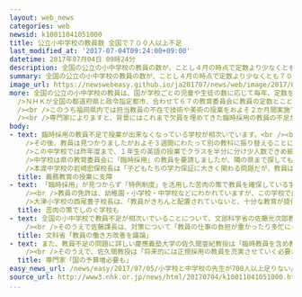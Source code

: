 ```yaml
---
layout: web_news
categories: web
newsid: k10011041051000
title: 公立小中学校の教員数 全国で７００人以上不足
last_modified_at: '2017-07-04T09:24:00+09:00'
datetime: 2017年07月04日 09時24分
description: 全国の公立の小中学校の教員の数が、ことし４月の時点で定数より少なくとも７００人以上不足し、一部の学校では計画どおりの授業ができなくなっていることがＮＨＫの取材でわかりました。これまで欠員を埋めてきた臨時採用の教員の不足が要因と見られ、専門家は「国や自治体は早急に実態を把握し、対策を検討すべきだ」と指摘しています。
summary: 全国の公立の小中学校の教員の数が、ことし４月の時点で定数より少なくとも７００人以上不足し、一部の学校では計画どおりの授業ができなくなっていることがＮＨＫの取材でわかりました。これまで欠員を埋めてきた臨時採用の教員の不足が要因と見られ、専門家は「国や自治体は早急に実態を把握し、対策を検討すべきだ」と指摘しています。
image_url: https://newswebeasy.github.io/ja201707/news/web/image/2017/07/05/k10011041051000.jpg
more: 全国の公立の小中学校の教員は、国が学校ごとの児童や生徒の数に応じて毎年、定数を算出し、それをもとに各地の教育委員会が配置しています。<br /><br
  />ＮＨＫが全国の都道府県と政令指定都市、合わせて６７の教育委員会に教員の定数とことし４月の始業式の時点での実際の配置状況について尋ねたところ、全体の半数近い３２の教育委員会で定数を確保できず少なくとも７１７人の教員が不足していたことがわかりました。<br
  /><br />このうち福岡県内では担当教員の不在で技術や美術の授業をおよそ２か月間実施できない中学校があったほか、千葉県内では小学校の学級担任が確保できず教務主任が兼務する事態も起きています。<br
  /><br />専門家によりますと、背景にはこれまで欠員を埋めてきた臨時採用の教員の不足があるということで、教員の配置に詳しい慶應義塾大学の佐久間亜紀教授は、「臨時採用など非正規の教員は雇用が不安定で給料が低く確保が難しい状況にある。国や自治体は早急に事態を把握し、採用計画を見直すなど対策を検討すべきだ」と指摘しています。
body:
- text: 臨時採用の教員不足で授業が出来なくなっている学校が相次いでいます。<br /><br />関西地方の中学校では美術の教員が病気で休職し、学校は代わりの教員を教育委員会に求めましたが「とにかく見つからない」という回答が来たといいます。<br
    />その後、教員は見つかりましたがおよそ３週間にわたって別の教科に振り替えることになり、美術の授業ができなかったということです。<br /><br />また、熊本県天草市の本渡中学校では、ことし５月に英語の教員が病気で休職したあと２か月近くたった今も代わりの英語教員が見つけられていません。<br
    />この中学校では昨年度まで、１年生の英語の授業でクラスを半分に分け少人数できめ細かい指導を行ってきましたが、今年度は教員が足りず大人数のままでせざるをえない状況です。<br
    />中学校は県の教育委員会に「臨時採用」の教員を要請しましたが、隣の県まで探してもらったり、ハローワークに求人を出してもらったりしても見つかっていません。<br
    />本渡中学校の岩崎宏保校長は「子どもたちの学力保証に大きく関わる問題だが、教員はなかなか見つからず非常に厳しい状況です」と話しています。
  title: 義務教育の授業に支障
- text: 「臨時採用」が見つからず「特例制度」を活用した苦肉の策で教員を確保している学校もあります。<br /><br />高知市の大津小学校では４月から産休に入った教員に代わり、幼稚園の教員免許しか持っていない教員を「臨時採用」として、音楽の授業を受け持ってもらう苦肉の策で急場をしのいでいます。<br
    /><br />教員の免許は、幼稚園・小学校・中学校などにわかれていますが、この学校では、「いずれかの免許を持っていれば指導能力があることを条件に、３年間に限って免許の範囲を超えて指導できる」という法律で認められた特例制度を活用しました。<br
    />大津小学校の西尾豊子校長は、「教員がきちんと配置されていないと、十分な教育が提供できないので積極的に制度の活用に踏み切った。教員の絶対数が足りない中、のんびり構えている訳にはいかない状況です」と話しています。
  title: 苦肉の策でしのぐ学校も
- text: 全国の小中学校で教員不足が相次いでいることについて、文部科学省の佐藤光次郎教職員課長は「最近、特に出産や育児などで休職する教員が増えていることもあり、臨時教員の確保が難しくなっている課題があることは受け止めている。子どもたちの学習環境を維持するために必要な教員を確保することは基本なので、国としてもしっかり対応しなければならない」と話しています。<br
    /><br />そのうえで佐藤課長は、対策について「教員の仕事の負担が重かったり多忙になったりということがネックとなり、教員のなり手を十分に確保できていないことが背景にあると思う。教員の働き方は使命感や、やりがいと表裏一体だと思うので、それについてもどう改善していくか幅広く議論し、人が集まるような環境にしていきたい」と述べています。
  title: 文科省「教員の働き方改善を議論」
- text: また、教員不足の問題に詳しい慶應義塾大学の佐久間亜紀教授は「臨時教員を含め教員になりたいと思う人を増やしていくために、給料だけではなくて働き方や待遇を改善するなど各教育委員会や国は教員の魅力作りを進めていく必要がある」と指摘しています。<br
    /><br />そのうえで、佐久間教授は「将来的には正規採用の教員を充実させていく必要があるが、国の予算が増えない中で各教育委員会の努力だけでは難しい状況がある。自治体の裁量の範囲では格差が出てしまう問題でもあるので、国の支援、対策は欠かせない」と述べ、将来的には国が予算を増やすなどして教員採用の在り方自体を見直していく必要があると指摘しています。
  title: 専門家「国の予算増必要も」
easy_news_url: /news/easy/2017/07/05/小学校と中学校の先生が700人以上足りない/
source_url: http://www3.nhk.or.jp/news/html/20170704/k10011041051000.html
...
```

